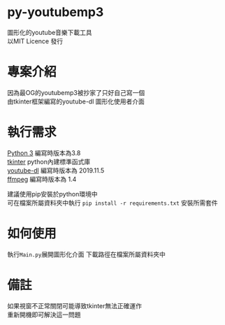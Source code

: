 # py-youtubemp3
圖形化的youtube音樂下載工具  
以MIT Licence 發行  
# 專案介紹  
因為最OG的youtubemp3被抄家了只好自己寫一個  
由tkinter框架編寫的youtube-dl 圖形化使用者介面  
# 執行需求  
[Python 3](https://www.python.org/) 編寫時版本為3.8   
[tkinter](https://docs.python.org/3/library/tkinter.html) python內建標準函式庫  
[youtube-dl](https://github.com/ytdl-org/youtube-dl) 編寫時版本為 2019.11.5  
[ffmpeg](https://github.com/FFmpeg/FFmpeg) 編寫時版本為 1.4  
  
建議使用pip安裝於python環境中  
可在檔案所屬資料夾中執行 `pip install -r requirements.txt` 安裝所需套件
# 如何使用  
執行`Main.py`展開圖形化介面
下載路徑在檔案所屬資料夾中  
# 備註
如果視窗不正常關閉可能導致tkinter無法正確運作  
重新開機即可解決這一問題  